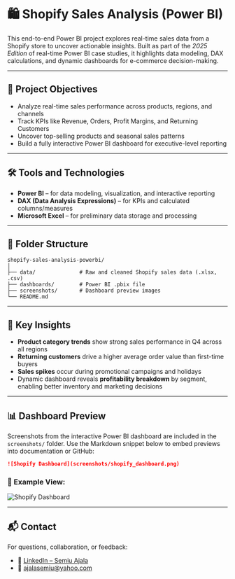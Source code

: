 # 🛍️ Shopify Sales Analysis (Power BI)

This end-to-end Power BI project explores real-time sales data from a Shopify store to uncover actionable insights. Built as part of the *2025 Edition* of real-time Power BI case studies, it highlights data modeling, DAX calculations, and dynamic dashboards for e-commerce decision-making.

---

## 🎯 Project Objectives

- Analyze real-time sales performance across products, regions, and channels  
- Track KPIs like Revenue, Orders, Profit Margins, and Returning Customers  
- Uncover top-selling products and seasonal sales patterns  
- Build a fully interactive Power BI dashboard for executive-level reporting

---

## 🛠 Tools and Technologies

- **Power BI** – for data modeling, visualization, and interactive reporting  
- **DAX (Data Analysis Expressions)** – for KPIs and calculated columns/measures  
- **Microsoft Excel** – for preliminary data storage and processing

---

## 📂 Folder Structure

```
shopify-sales-analysis-powerbi/
│
├── data/              # Raw and cleaned Shopify sales data (.xlsx, .csv)
├── dashboards/        # Power BI .pbix file
├── screenshots/       # Dashboard preview images
└── README.md
```

---

## 🚀 Key Insights

- **Product category trends** show strong sales performance in Q4 across all regions  
- **Returning customers** drive a higher average order value than first-time buyers  
- **Sales spikes** occur during promotional campaigns and holidays  
- Dynamic dashboard reveals **profitability breakdown** by segment, enabling better inventory and marketing decisions

---

## 📊 Dashboard Preview

Screenshots from the interactive Power BI dashboard are included in the `screenshots/` folder. Use the Markdown snippet below to embed previews into documentation or GitHub:

```markdown
![Shopify Dashboard](screenshots/shopify_dashboard.png)
```

### 🔹 Example View:

![Shopify Dashboard](screenshots/shopify_dashboard.png)

---

## 📬 Contact

For questions, collaboration, or feedback:

- 🔗 [LinkedIn – Semiu Ajala](https://www.linkedin.com/in/semiu-ajala-517b1642/)  
- 📧 ajalasemiu@yahoo.com
